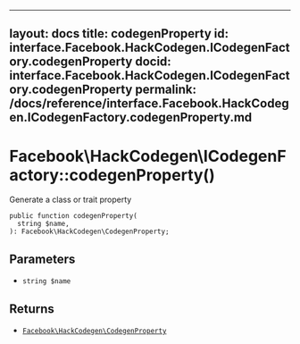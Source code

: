 
***

layout: docs
title: codegenProperty
id: interface.Facebook.HackCodegen.ICodegenFactory.codegenProperty
docid: interface.Facebook.HackCodegen.ICodegenFactory.codegenProperty
permalink: /docs/reference/interface.Facebook.HackCodegen.ICodegenFactory.codegenProperty.md
---







# Facebook\\HackCodegen\\ICodegenFactory::codegenProperty()




Generate a class or trait property




``` Hack
public function codegenProperty(
  string $name,
): Facebook\HackCodegen\CodegenProperty;
```




## Parameters




* ` string $name `




## Returns




- [` Facebook\HackCodegen\CodegenProperty `](<class.Facebook.HackCodegen.CodegenProperty.md>)
